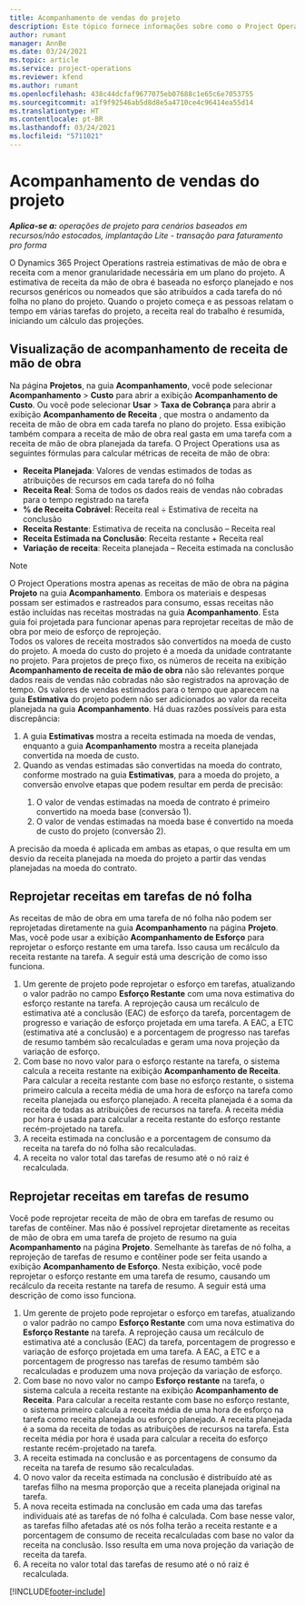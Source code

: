 ```yaml
---
title: Acompanhamento de vendas do projeto
description: Este tópico fornece informações sobre como o Project Operations rastreia o progresso em relação à receita de mão de obra em um projeto.
author: rumant
manager: AnnBe
ms.date: 03/24/2021
ms.topic: article
ms.service: project-operations
ms.reviewer: kfend
ms.author: rumant
ms.openlocfilehash: 438c44dcfaf9677075eb07688c1e65c6e7053755
ms.sourcegitcommit: a1f9f92546ab5d8d8e5a4710ce4c96414ea55d14
ms.translationtype: HT
ms.contentlocale: pt-BR
ms.lasthandoff: 03/24/2021
ms.locfileid: "5711021"
---
```

# <a name="project-sales-tracking"></a>Acompanhamento de vendas do projeto

_**Aplica-se a:** operações de projeto para cenários baseados em recursos/não estocados, implantação Lite - transação para faturamento pro forma_

O Dynamics 365 Project Operations rastreia estimativas de mão de obra e receita com a menor granularidade necessária em um plano do projeto. A estimativa de receita da mão de obra é baseada no esforço planejado e nos recursos genéricos ou nomeados que são atribuídos a cada tarefa do nó folha no plano do projeto. Quando o projeto começa e as pessoas relatam o tempo em várias tarefas do projeto, a receita real do trabalho é resumida, iniciando um cálculo das projeções.

## <a name="labor-revenue-tracking-view"></a>Visualização de acompanhamento de receita de mão de obra

Na página **Projetos**, na guia **Acompanhamento**, você pode selecionar **Acompanhamento** > **Custo** para abrir a exibição **Acompanhamento de Custo**. Ou você pode selecionar **Usar** > **Taxa de Cobrança** para abrir a exibição **Acompanhamento de Receita** , que mostra o andamento da receita de mão de obra em cada tarefa no plano do projeto. Essa exibição também compara a receita de mão de obra real gasta em uma tarefa com a receita de mão de obra planejada da tarefa. O Project Operations usa as seguintes fórmulas para calcular métricas de receita de mão de obra:

- **Receita Planejada**: Valores de vendas estimados de todas as atribuições de recursos em cada tarefa do nó folha
- **Receita Real**: Soma de todos os dados reais de vendas não cobradas para o tempo registrado na tarefa
- **% de Receita Cobrável**: Receita real ÷ Estimativa de receita na conclusão
- **Receita Restante**: Estimativa de receita na conclusão – Receita real
- **Receita Estimada na Conclusão**: Receita restante + Receita real
- **Variação de receita**: Receita planejada – Receita estimada na conclusão


> [!NOTE]
> O Project Operations mostra apenas as receitas de mão de obra na página **Projeto** na guia **Acompanhamento**. Embora os materiais e despesas possam ser estimados e rastreados para consumo, essas receitas não estão incluídas nas receitas mostradas na guia **Acompanhamento**. Esta guia foi projetada para funcionar apenas para reprojetar receitas de mão de obra por meio de esforço de reprojeção.  
> Todos os valores de receita mostrados são convertidos na moeda de custo do projeto. A moeda do custo do projeto é a moeda da unidade contratante no projeto. Para projetos de preço fixo, os números de receita na exibição **Acompanhamento de receita de mão de obra** não são relevantes porque dados reais de vendas não cobradas não são registrados na aprovação de tempo.
> Os valores de vendas estimados para o tempo que aparecem na guia **Estimativa** do projeto podem não ser adicionados ao valor da receita planejada na guia **Acompanhamento**. Há duas razões possíveis para esta discrepância:
><ol>
   ><li> A guia <b>Estimativas</b> mostra a receita estimada na moeda de vendas, enquanto a guia <b>Acompanhamento</b> mostra a receita planejada convertida na moeda de custo. </li>
   ><li> Quando as vendas estimadas são convertidas na moeda do contrato, conforme mostrado na guia <b>Estimativas</b>, para a moeda do projeto, a conversão envolve etapas que podem resultar em perda de precisão: </li>
><ol>
><li> O valor de vendas estimadas na moeda de contrato é primeiro convertido na moeda base (conversão 1).</li>
><li> O valor de vendas estimadas na moeda base é convertido na moeda de custo do projeto (conversão 2). </li>
></ol>
></ol>
> A precisão da moeda é aplicada em ambas as etapas, o que resulta em um desvio da receita planejada na moeda do projeto a partir das vendas planejadas na moeda do contrato.
   

## <a name="reprojecting-revenues-on-leaf-node-tasks"></a>Reprojetar receitas em tarefas de nó folha

As receitas de mão de obra em uma tarefa de nó folha não podem ser reprojetadas diretamente na guia **Acompanhamento** na página **Projeto**. Mas, você pode usar a exibição **Acompanhamento de Esforço** para reprojetar o esforço restante em uma tarefa. Isso causa um recálculo da receita restante na tarefa. A seguir está uma descrição de como isso funciona.

1. Um gerente de projeto pode reprojetar o esforço em tarefas, atualizando o valor padrão no campo **Esforço Restante** com uma nova estimativa do esforço restante na tarefa. A reprojeção causa um recálculo de estimativa até a conclusão (EAC) de esforço da tarefa, porcentagem de progresso e variação de esforço projetada em uma tarefa. A EAC, a ETC (estimativa até a conclusão) e a porcentagem de progresso nas tarefas de resumo também são recalculadas e geram uma nova projeção da variação de esforço.
2. Com base no novo valor para o esforço restante na tarefa, o sistema calcula a receita restante na exibição **Acompanhamento de Receita**. Para calcular a receita restante com base no esforço restante, o sistema primeiro calcula a receita média de uma hora de esforço na tarefa como receita planejada ou esforço planejado. A receita planejada é a soma da receita de todas as atribuições de recursos na tarefa. A receita média por hora é usada para calcular a receita restante do esforço restante recém-projetado na tarefa.
3. A receita estimada na conclusão e a porcentagem de consumo da receita na tarefa do nó folha são recalculadas.
4. A receita no valor total das tarefas de resumo até o nó raiz é recalculada.

## <a name="reprojecting-revenues-on-summary-tasks"></a>Reprojetar receitas em tarefas de resumo

Você pode reprojetar receita de mão de obra em tarefas de resumo ou tarefas de contêiner. Mas não é possível reprojetar diretamente as receitas de mão de obra em uma tarefa de projeto de resumo na guia **Acompanhamento** na página **Projeto**. Semelhante às tarefas de nó folha, a reprojeção de tarefas de resumo e contêiner pode ser feita usando a exibição **Acompanhamento de Esforço**. Nesta exibição, você pode reprojetar o esforço restante em uma tarefa de resumo, causando um recálculo da receita restante na tarefa de resumo. A seguir está uma descrição de como isso funciona.

1. Um gerente de projeto pode reprojetar o esforço em tarefas, atualizando o valor padrão no campo **Esforço Restante** com uma nova estimativa do **Esforço Restante** na tarefa. A reprojeção causa um recálculo de estimativa até a conclusão (EAC) da tarefa, porcentagem de progresso e variação de esforço projetada em uma tarefa. A EAC, a ETC e a porcentagem de progresso nas tarefas de resumo também são recalculadas e produzem uma nova projeção da variação de esforço.
2. Com base no novo valor no campo **Esforço restante** na tarefa, o sistema calcula a receita restante na exibição **Acompanhamento de Receita**. Para calcular a receita restante com base no esforço restante, o sistema primeiro calcula a receita média de uma hora de esforço na tarefa como receita planejada ou esforço planejado. A receita planejada é a soma da receita de todas as atribuições de recursos na tarefa. Esta receita média por hora é usada para calcular a receita do esforço restante recém-projetado na tarefa.
3. A receita estimada na conclusão e as porcentagens de consumo da receita na tarefa de resumo são recalculadas.
4. O novo valor da receita estimada na conclusão é distribuído até as tarefas filho na mesma proporção que a receita planejada original na tarefa.
5. A nova receita estimada na conclusão em cada uma das tarefas individuais até as tarefas de nó folha é calculada. Com base nesse valor, as tarefas filho afetadas até os nós folha terão a receita restante e a porcentagem de consumo de receita recalculadas com base no valor da receita na conclusão. Isso resulta em uma nova projeção da variação de receita da tarefa. 
6. A receita no valor total das tarefas de resumo até o nó raiz é recalculada.


[!INCLUDE[footer-include](../includes/footer-banner.md)]

